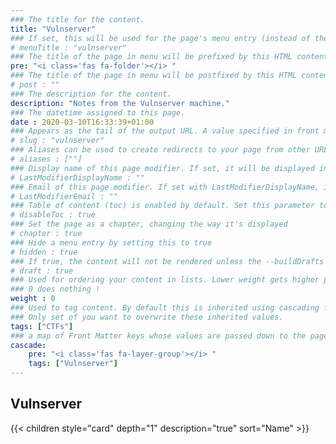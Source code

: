 ```yaml
---
### The title for the content.
title: "Vulnserver"
### If set, this will be used for the page's menu entry (instead of the `title` attribute)
# menuTitle : "vulnserver"
### The title of the page in menu will be prefixed by this HTML content
pre: "<i class='fas fa-folder'></i> "
### The title of the page in menu will be postfixed by this HTML content
# post : ""
### The description for the content.
description: "Notes from the Vulnserver machine."
### The datetime assigned to this page.
date : 2020-03-10T16:33:39+01:00
### Appears as the tail of the output URL. A value specified in front matter will override the segment of the URL based on the filename.
# slug : "vulnserver"
### Aliases can be used to create redirects to your page from other URLs.
# aliases : [""]
### Display name of this page modifier. If set, it will be displayed in the footer.
# LastModifierDisplayName : ""
### Email of this page modifier. If set with LastModifierDisplayName, it will be displayed in the footer
# LastModifierEmail : ""
### Table of content (toc) is enabled by default. Set this parameter to true to disable it.
# disableToc : true
### Set the page as a chapter, changing the way it's displayed
# chapter : true
### Hide a menu entry by setting this to true
# hidden : true
### If true, the content will not be rendered unless the --buildDrafts flag is passed to the hugo command.
# draft : true
### Used for ordering your content in lists. Lower weight gets higher precedence. So content with lower weight will come first.
### 0 does nothing !
weight : 0
### Used to tag content. By default this is inherited using cascading from _index.md files
### Only set of you want to overwrite these inherited values.
tags: ["CTFs"]
### a map of Front Matter keys whose values are passed down to the page’s descendants unless overwritten by self or a closer ancestor’s cascade. 
cascade: 
    pre: "<i class='fas fa-layer-group'></i> "
    tags: ["Vulnserver"]
---
```


## Vulnserver

{{< children style="card" depth="1" description="true" sort="Name" >}}
